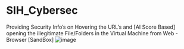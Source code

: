 # SIH_Cybersec
 Providing Security Info’s on Hovering the URL’s and [AI Score Based] opening the illegitimate File/Folders in the Virtual Machine from Web - Browser [SandBox]
![image](https://github.com/user-attachments/assets/1ed2f6dd-2d43-4629-a3ce-1b101f8b1ed5)
